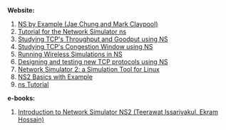 **Website:**

1. [NS by Example (Jae Chung and Mark Claypool)](http://nile.wpi.edu/NS/)
2. [Tutorial for the Network Simulator ns](https://www.isi.edu/nsnam/ns/tutorial/)
3. [Studying TCP's Throughput and Goodput using NS](http://www.mathcs.emory.edu/~cheung/Courses/558-old/Syllabus/90-NS/3-Perf-Anal/TCP-Throughput.html)
4. [Studying TCP's Congestion Window using NS](http://www.mathcs.emory.edu/~cheung/Courses/558-old/Syllabus/90-NS/3-Perf-Anal/TCP-CWND.html)
5. [Running Wireless Simulations in NS](http://www.mathcs.emory.edu/~cheung/Courses/558-old/Syllabus/90-NS/4-Wireless/intro.html)
6. [Designing and testing new TCP protocols using NS](http://www.mathcs.emory.edu/~cheung/Courses/558-old/Syllabus/90-NS/5-NS-TCP-research/intro.html)
7. [Network Simulator 2: a Simulation Tool for Linux](http://www.linuxjournal.com/article/5929)
8. [NS2 Basics with Example](http://www.jgyan.com/ns2/run%20tcl.php)
9. [ns Tutorial](http://www.engr.iupui.edu/~dskim/tutorials/print.php?article=ns2)


**e-books:**

1. [Introduction to Network Simulator NS2 (Teerawat Issariyakul, Ekram Hossain)](https://books.google.co.in/books?id=_VkTzFLnwD4C&pg=PA121&lpg=PA121&dq=fid_+in+ns2&source=bl&ots=_-Z7qm6vqp&sig=6B3mOLKCaDDyz9HxrE-THMlhQog&hl=en&sa=X&ved=0ahUKEwiczs_yg7DZAhWGuY8KHbsiBhAQ6AEIXDAF#v=onepage&q=fid_%20in%20ns2&f=false)
